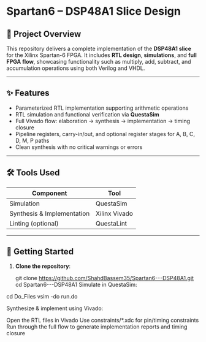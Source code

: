 # Spartan6 – DSP48A1 Slice Design

## 📌 Project Overview
This repository delivers a complete implementation of the **DSP48A1 slice** for the Xilinx Spartan-6 FPGA. It includes **RTL design**, **simulations**, and **full FPGA flow**, showcasing functionality such as multiply, add, subtract, and accumulation operations using both Verilog and VHDL.

---

## ✨ Features
- Parameterized RTL implementation supporting arithmetic operations  
- RTL simulation and functional verification via **QuestaSim**  
- Full Vivado flow: elaboration → synthesis → implementation → timing closure  
- Pipeline registers, carry-in/out, and optional register stages for A, B, C, D, M, P paths  
- Clean synthesis with no critical warnings or errors  

---

## 🛠 Tools Used
| Component              | Tool            |
|------------------------|-----------------|
| Simulation             | QuestaSim       |
| Synthesis & Implementation | Xilinx Vivado |
| Linting (optional)     | QuestaLint      |

---

## 🚀 Getting Started
1. **Clone the repository**:
  
   git clone https://github.com/ShahdBassem35/Spartan6---DSP48A1.git
   cd Spartan6---DSP48A1
Simulate in QuestaSim:

cd Do_Files
vsim -do run.do

Synthesize & implement using Vivado:

Open the RTL files in Vivado
Use constraints/*.xdc for pin/timing constraints
Run through the full flow to generate implementation reports and timing closure



